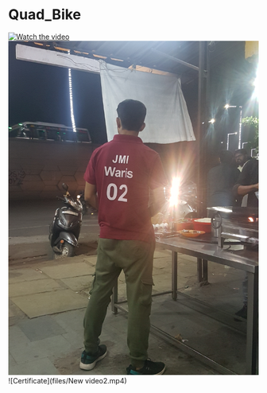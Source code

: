 # Quad_Bike

[![Watch the video](https://i.stack.imgur.com/Vp2cE.png)](https://raw.githubusercontent.com/asadwaris/Quad_Bike/main/files/New%20video2.mp4)
![Certificate](files/1.jpg)
![Certificate](files/New video2.mp4)
